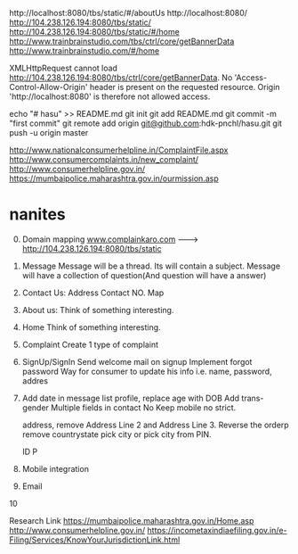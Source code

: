 http://localhost:8080/tbs/static/#/aboutUs
http://localhost:8080/
http://104.238.126.194:8080/tbs/static/
http://104.238.126.194:8080/tbs/static/#/home
http://www.trainbrainstudio.com/tbs/ctrl/core/getBannerData 
http://www.trainbrainstudio.com/#/home

XMLHttpRequest cannot load 
	http://104.238.126.194:8080/tbs/ctrl/core/getBannerData. 
No 'Access-Control-Allow-Origin' header is present on the requested resource. 
Origin 'http://localhost:8080' is therefore not allowed access.


echo "# hasu" >> README.md
git init
git add README.md
git commit -m "first commit"
git remote add origin git@github.com:hdk-pnchl/hasu.git
git push -u origin master



http://www.nationalconsumerhelpline.in/ComplaintFile.aspx
http://www.consumercomplaints.in/new_complaint/
http://www.consumerhelpline.gov.in/
https://mumbaipolice.maharashtra.gov.in/ourmission.asp

# nanites

0.
	Domain mapping
		www.complainkaro.com ---> http://104.238.126.194:8080/tbs/static
		
1.
	Message
		Message will be a thread. Its will contain a subject.
		Message will have a collection of question(And question will have a answer)

2.
	Contact Us:
		Address
		Contact NO.
		Map

3.
	About us:
		Think of something interesting.

4.
	Home
		Think of something interesting.

5.
	Complaint
		Create 1 type of complaint

6.
	SignUp/SignIn
		Send welcome mail on signup
		Implement forgot password
		Way for consumer to update his info i.e. name, password, addres

7.
	Add date in message list
	profile, replace age with DOB
	Add trans-gender
	Multiple fields in contact No
	Keep mobile no strict.

	address, 
		remove Address Line 2 and Address Line 3. 
		Reverse the orderp
		remove countrystate
		pick city or pick city from PIN.

	ID
		P

8.
	Mobile integration

9.
	Email

10
	


Research Link
	https://mumbaipolice.maharashtra.gov.in/Home.asp
	http://www.consumerhelpline.gov.in/
	https://incometaxindiaefiling.gov.in/e-Filing/Services/KnowYourJurisdictionLink.html